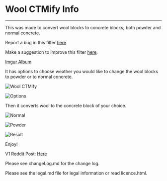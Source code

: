 # Wool CTMify Info #

----------

This was made to convert wool blocks to concrete blocks; both powder and normal concrete.

Report a bug in this filter [here](https://goo.gl/forms/jJpYpqwKjFCx9Mbt1).

Make a suggestion to improve this filter [here](https://goo.gl/forms/QmmEyRheTiyNqWGw2).

[Imgur Album](https://imgur.com/a/Z6oec)

It has options to choose weather you would like to change the wool blocks to powder or to normal concrete.

![Wool CTMify](https://i.imgur.com/ePPGknR.png)

![Options](https://i.imgur.com/T2wB2bt.png)

Then it converts wool to the concrete block of your choice.

![Normal](https://i.imgur.com/s22Ahcb.png)

![Powder](https://i.imgur.com/cfDMczS.png)

![Result](https://i.imgur.com/gdGVAnQ.png)

Enjoy!

V1 Reddit Post: [Here](https://redd.it/7x69p0)

Please see changeLog.md for the change log.

Please see the legal.md file for legal information or read licence.html.
